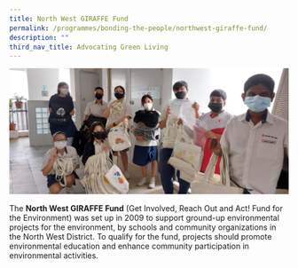 ```yaml
---
title: North West GIRAFFE Fund
permalink: /programmes/bonding-the-people/northwest-giraffe-fund/
description: ""
third_nav_title: Advocating Green Living
---
```

![](/images/Programmes/Green%20Living/Giraffe%201.jpg)

The **North West GIRAFFE Fund** (Get Involved, Reach Out and Act! Fund for the Environment) was set up in 2009 to support ground-up environmental projects for the environment, by schools and community organizations in the North West District. To qualify for the fund, projects should promote environmental education and enhance community participation in environmental activities.